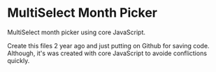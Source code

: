 MultiSelect Month Picker
=============

MultiSelect month picker using core JavaScript.

Create this files 2 year ago and just putting on Github for saving code. Although, it's was created with core JavaScript to avoide conflictions quickly.
